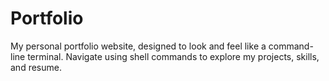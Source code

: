 # Portfolio
My personal portfolio website, designed to look and feel like a command-line terminal. Navigate using shell commands to explore my projects, skills, and resume.

